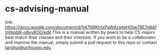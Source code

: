 # cs-advising-manual
link: https://docs.google.com/document/d/1i47N9Kh1xPsW4zwfeHOtw79E7n8AfzHbpbN-o8vyKO0/edit
This is a manual written by peers to help CS majors best match their classes and their interests.
If you want to be a collaborator and improve the manual, simply submit a pull request to this repo or contact tanjihui@uchicago.edu

